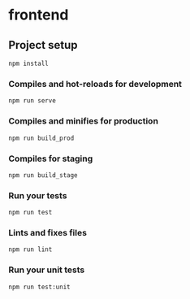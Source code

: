 # frontend

## Project setup
```
npm install
```

### Compiles and hot-reloads for development
```
npm run serve
```

### Compiles and minifies for production
```
npm run build_prod
```

### Compiles for staging
```
npm run build_stage
```

### Run your tests
```
npm run test
```

### Lints and fixes files
```
npm run lint
```

### Run your unit tests
```
npm run test:unit
```

